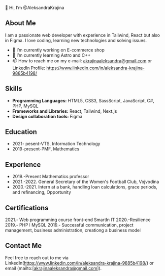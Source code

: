 👋 Hi, I’m @AleksandraKrajina

## About Me
I am a passionate web developer with experience in Tailwind, React but also in Figma. I love coding, learning new technologies and solving issues.

- 🔭 I’m currently working on E-commerce shop
- 🌱 I’m currently learning Astro and C++
- 📫 How to reach me on my e-mail: akrajinaaleksandra@gmail.com or LinkedIn Profile: https://www.linkedin.com/in/aleksandra-krajina-9885b4198/

## Skills
- **Programming Languages:** HTML5, CSS3, SassScript, JavaScript, C#, PHP, MySQL
- **Frameworks and Libraries:** React, Tailwind, Next.js
- **Design collaboration tools:** Figma


## Education
- 2021- pesent-VTS, Information Technology
- 2019-present-PMF, Mathematics


## Experience
- 2019.-Present Mathematics professor
- 2021.-2022. General Secretary of the Women's Football Club, Vojvodina
- 2020.-2021. Intern at a bank, handling loan calculations, grace periods, and refinancing, Opportunity

## Certifications
2021.- Web programming course front-end SmartIn IT
2020.-Resilience
2019.- PHP I MySQL
2019.- Successful communication, project management, business administration, creationg a business model


## Contact Me
Feel free to reach out to me via LinkedIn(https://www.linkedin.com/in/aleksandra-krajina-9885b4198/) or email (mailto:[akrajinaaleksandra@gmail.com]).




